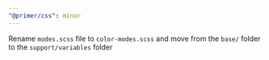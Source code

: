 ```yaml
---
"@primer/css": minor
---
```


Rename `modes.scss` file to `color-modes.scss` and move from the `base/` folder to the `support/variables` folder
